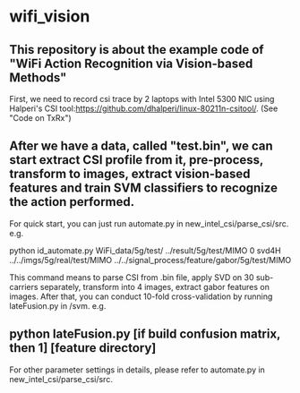# wifi_vision
This repository is about the example code of "WiFi Action Recognition via Vision-based Methods"
-
First, we need to record csi trace by 2 laptops with Intel 5300 NIC using Halperi's CSI tool:https://github.com/dhalperi/linux-80211n-csitool/.
(See "Code on TxRx")

After we have a data, called "test.bin", we can start extract CSI profile from it, pre-process, transform to images, extract vision-based features and train SVM classifiers to recognize the action performed.
-
For quick start, you can just run automate.py in new_intel_csi/parse_csi/src. e.g.

python id_automate.py WiFi_data/5g/test/ ../result/5g/test/MIMO 0 svd4H ../../imgs/5g/real/test/MIMO ../../signal_process/feature/gabor/5g/test/MIMO

This command means to parse CSI from .bin file, apply SVD on 30 sub-carriers separately, transform into 4 images, extract gabor features on images. After that, you can conduct 10-fold cross-validation by running lateFusion.py in /svm. e.g.

python lateFusion.py [if build confusion matrix, then 1] [feature directory]
-
For other parameter settings in details, please refer to automate.py in new_intel_csi/parse_csi/src.



